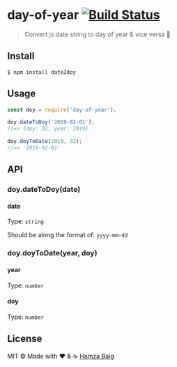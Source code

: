 # day-of-year [![Build Status](https://travis-ci.com/hamxabaig/day-of-year.svg?branch=master)](https://travis-ci.com/hamxabaig/day-of-year)

> Convert js date string to day of year &amp; vice versa :tada:


## Install

```
$ npm install date2doy
```


## Usage

```js
const doy = require('day-of-year');

doy.dateToDoy('2019-02-01');
//=> {doy: 32, year: 2019}

doy.doyToDate(2019, 32);
//=> '2019-02-01'
```


## API

### doy.dateToDoy(date)

#### date

Type: `string`

Should be along the format of: `yyyy-mm-dd`

### doy.doyToDate(year, doy)

#### year

Type: `number`

#### doy

Type: `number`


## License

MIT © Made with ❤️ & ☕️ [Hamza Baig](http://hamxabaig.github.io)
